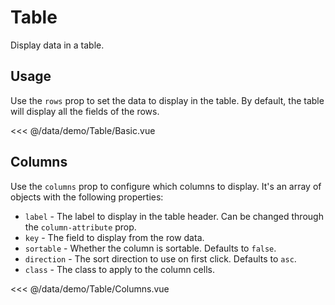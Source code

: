 <script setup>
import Basic from './demo/Table/Basic.vue';
import Columns from './demo/Table/Columns.vue';
</script>

# Table

Display data in a table.

## Usage

Use the `rows` prop to set the data to display in the table. By default, the table will display all the fields of the
rows.
<DemoContainer>
<Basic/>
</DemoContainer>

<<< @/data/demo/Table/Basic.vue

## Columns

Use the `columns` prop to configure which columns to display. It's an array of objects with the following properties:
- `label` - The label to display in the table header. Can be changed through the `column-attribute` prop.
- `key` - The field to display from the row data.
- `sortable` - Whether the column is sortable. Defaults to `false`.
- `direction` - The sort direction to use on first click. Defaults to `asc`.
- `class` - The class to apply to the column cells.

<DemoContainer>
<Columns/>
</DemoContainer>

<<< @/data/demo/Table/Columns.vue